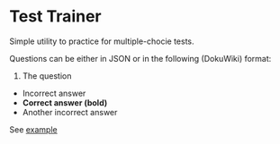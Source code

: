 Test Trainer
==

Simple utility to practice for multiple-chocie tests.


Questions can be either in JSON or in the following (DokuWiki) format:

1. The question
  * Incorrect answer
  * **Correct answer (bold)**
  * Another incorrect answer


See [example](http://0101.github.com/test-trainer/)



